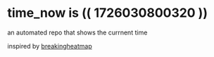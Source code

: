 # time_now is (( 1726030800320 ))

an automated repo that shows the currnent time

inspired by [breakingheatmap](https://github.com/breakingheatmap/breakingheatmap)